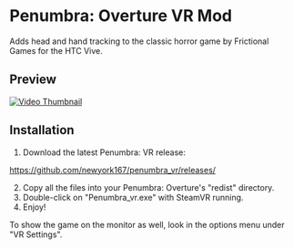 # Penumbra: Overture VR Mod

Adds head and hand tracking to the classic horror game by Frictional Games for the HTC Vive.

## Preview

[![Video Thumbnail](https://user-images.githubusercontent.com/11465187/46970230-81ff7e00-d086-11e8-9c02-40ec4295f769.png)](https://www.youtube.com/watch?v=yWfpNnTJuQ0)

## Installation

1. Download the latest Penumbra: VR release:

https://github.com/newyork167/penumbra_vr/releases/

2. Copy all the files into your Penumbra: Overture's "redist" directory.
3. Double-click on "Penumbra_vr.exe" with SteamVR running.
4. Enjoy!

To show the game on the monitor as well, look in the options menu under "VR Settings".
